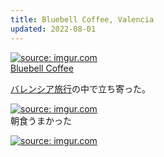 ```yaml
---
title: Bluebell Coffee, Valencia
updated: 2022-08-01
---
```


<a href="https://imgur.com/oPxkrq4"><img src="https://i.imgur.com/oPxkrq4.jpg" title="source: imgur.com" /></a>  
[Bluebell Coffee](https://bluebellcoffeeco.com/)

[バレンシア旅行](https://sotaro.io/travel/2022-07-29-valencia)の中で立ち寄った。

<a href="https://imgur.com/8tsbzHo"><img src="https://i.imgur.com/8tsbzHo.jpg" title="source: imgur.com" /></a>  
朝食うまかった

<a href="https://imgur.com/7SR6EeG"><img src="https://i.imgur.com/7SR6EeG.jpg" title="source: imgur.com" /></a>
